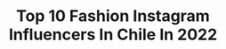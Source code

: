 ---
title: Top 10 Fashion Instagram Influencers In Chile In 2022
description: >-
  Find top fashion Instagram influencers in Chile in 2022. Most popular hashtags: #halloween #chile #ootd.
platform: Instagram
hits: 130
text_top: Discover the top-rated Instagram influencers on inBeat.
text_bottom: inBeat holds 130 Instagram influencers like this in Chile for you to collaborate.
profiles:
  - username: "carola.jorquera"
    fullname: >-
      Carolina Jorquera Oficial
    bio: >-
      Periodista/Modelo/ TV Host Fashion Expert/ Asesora de imagen Gestora Cultural/ CEO CJ-Un Concepto cjorquera.asesorias@gmail.com YOUTUBE👇🏽
    location: "Chile"
    followers: 131248
    engagement: 258
    commentsToLikes: 0.043979
    id: ck5c78t1371xz0i11olpe35ga
    verified: false
    hashtags: "#solidaridad, #respeto, #campo, #carolinajorquera"
  - username: "ladanicastror"
    fullname: >-
      Dani Castro.
    bio: >-
      🌟Good Vibes🌟 • Food • Fashion • Deco • 🇨🇱🌿 🐾 @fundacionchalota 💎Ayudo a emprendedores 📩 contactodanicastroc@gmail.com 💌 ladanicastror@gmail.com
    location: "Chile"
    followers: 823850
    engagement: 236
    commentsToLikes: 0.028697
    id: ck0vz5t4z7gau0i19scx4vb1m
    verified: true
    hashtags: "#mgzschile, #mgzs, #always3xprotecci, #elsaborgenuino"
  - username: "_snakepit"
    fullname: >-
      Valentina
    bio: >-
      Fashion design student @highclass.dc - Jin @masterpiece.dc - Mingi @guess #GUESSFamily 🔥👇🏻
    location: "Chile"
    followers: 15722
    engagement: 1476
    commentsToLikes: 0.023888
    id: ck5q54hzyrcd20i11i2xuflzr
    verified: false
    hashtags: "#atiny, #halahala, #ateez, #mingi"
  - username: "frvn___"
    fullname: >-
      FRVN
    bio: >-
      (프란) Fashion Design Student English speaker Dancer at: @devourchile ✉️: Fran.ascencio.w@gmail.com 🔥 Escucha mi 1er Single "DICEN"🔥 Link en bio ⬇️
    location: "Chile"
    followers: 10580
    engagement: 950
    commentsToLikes: 0.042197
    id: ck5q54d8crbll0i11quhk4m3s
    verified: false
    hashtags: "#pride, #magicmochisquad, #aquaboho, #aquababe"
  - username: "abrilfguerra"
    fullname: >-
      𝓐𝓫𝓻𝓲𝓵 𝓕𝓮𝓻𝓷𝓪𝓷𝓭𝓪• Moda&Belleza
    bio: >-
      💞Fashion Blogger ✨YouTuber 🛍CEO: @piamiastore 🇻🇪 | 🇨🇱📍
    location: "Chile"
    followers: 18351
    engagement: 760
    commentsToLikes: 0.032756
    id: ck9hcah68ki9m0j78h9seqj2t
    verified: false
    hashtags: "#ruivabrasil, #redhaircolor, #fashionstyle, #outfits"
  - username: "valentinavalenncia"
    fullname: >-
      22
    bio: >-
      Fashion designer
    location: "Chile"
    followers: 67383
    engagement: 553
    commentsToLikes: 0.020601
    id: ck134zmoyyz5k0i19doniphr9
    verified: false
    hashtags: "#newyork, #nyc, #holbox, #nuevayork"
  - username: "gxlden.dabbie"
    fullname: >-
      𝑫𝒂𝒏𝒊𝒆𝒍𝒂 👸🏻
    bio: >-
      🇨🇴 @fashionstyle.ld @fan.cymakeup💄
    location: "Chile"
    followers: 11197
    engagement: 1329
    commentsToLikes: 0.014760
    id: ckapc6j102o070i78e1x06g9k
    verified: false
    hashtags: ""
  - username: "mimazamall"
    fullname: >-
      MIMA ZAMALL
    bio: >-
      🏳️‍🌈 Ser, es el acto más rebelde 🏳️‍🌈 Fashion Designer + Stylist + Art Director 🌍 @mimazamallshop
    location: "Chile"
    followers: 21316
    engagement: 508
    commentsToLikes: 0.092904
    id: ck0vyw57r62rw0i19s05m66vn
    verified: false
    hashtags: "#quedateencasa, #supportlocal, #stayhome, #supportartists"
  - username: "ladanioliva"
    fullname: >-
      Daniela Oliva
    bio: >-
      FASHION ★ OUTFITS ★ ARTWORKS ★ LIFESTYLE ★ BODY POSITIVE ★ ✨Fundadora @danioliva.artwear 🎓Ingeniera Comercial UC 💖También me gusta bailar💃🏻🔥
    location: "Chile"
    followers: 13933
    engagement: 625
    commentsToLikes: 0.056156
    id: ck6ti5vkw03jg0j71tdrebani
    verified: false
    hashtags: "#ziolsquad, #emilyinparis, #emilyinparisoutfit, #emilyinparisfashion"
  - username: "xavicorrial"
    fullname: >-
      Xavi
    bio: >-
      🇪🇸 📍CL Tiktok: xavicorrial [24,6k] 📩 xaviercorrial@gmail.com Embajador @fashionnovamen
    location: "Chile"
    followers: 89038
    engagement: 117
    commentsToLikes: 0.071954
    id: ck14j5iugiqie0i19094qlglz
    verified: false
    hashtags: "#halloween, #sunset, #photography, #photosho"
---